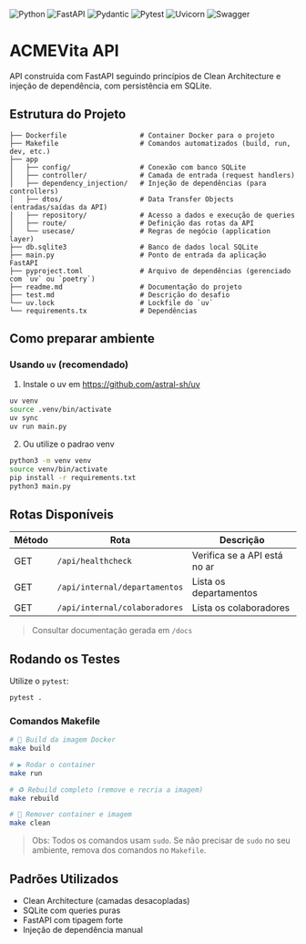 ![Python](https://img.shields.io/badge/python-3.12-3670A0?style=flat&logo=python&logoColor=ffdd54)
![FastAPI](https://img.shields.io/badge/fastapi-0.116.1-009688?style=flat&logo=fastapi&logoColor=white)
![Pydantic](https://img.shields.io/badge/pydantic-2.11.7-0A66C2?style=flat&logo=pydantic&logoColor=white)
![Pytest](https://img.shields.io/badge/pytest-8.4.1-0A9EDC?style=flat&logo=pytest&logoColor=white)
![Uvicorn](https://img.shields.io/badge/uvicorn-0.35.0-121212?style=flat&logo=uvicorn&logoColor=white)
![Swagger](https://img.shields.io/badge/swagger-UI-85EA2D?style=flat&logo=swagger&logoColor=black)

# ACMEVita API

API construída com FastAPI seguindo princípios de Clean Architecture e injeção de dependência, com persistência em SQLite.

## Estrutura do Projeto

```
├── Dockerfile                  # Container Docker para o projeto
├── Makefile                    # Comandos automatizados (build, run, dev, etc.)
├── app
│   ├── config/                 # Conexão com banco SQLite
│   ├── controller/             # Camada de entrada (request handlers)
│   ├── dependency_injection/   # Injeção de dependências (para controllers)
│   ├── dtos/                   # Data Transfer Objects (entradas/saídas da API)
│   ├── repository/             # Acesso a dados e execução de queries
│   ├── route/                  # Definição das rotas da API
│   └── usecase/                # Regras de negócio (application layer)
├── db.sqlite3                  # Banco de dados local SQLite
├── main.py                     # Ponto de entrada da aplicação FastAPI
├── pyproject.toml              # Arquivo de dependências (gerenciado com `uv` ou `poetry`)
├── readme.md                   # Documentação do projeto
├── test.md                     # Descrição do desafio
└── uv.lock                     # Lockfile do `uv`
└── requirements.tx             # Dependências
```

## Como preparar ambiente

### Usando `uv` (recomendado)

1. Instale o uv em https://github.com/astral-sh/uv

```bash
uv venv
source .venv/bin/activate
uv sync
uv run main.py
```

2. Ou utilize o padrao venv
```bash
python3 -m venv venv
source venv/bin/activate
pip install -r requirements.txt
python3 main.py
```

## Rotas Disponíveis

| Método | Rota                          | Descrição                    |
| ------ | ----------------------------- | ---------------------------- |
| GET    | `/api/healthcheck`            | Verifica se a API está no ar |
| GET    | `/api/internal/departamentos` | Lista os departamentos       |
| GET    | `/api/internal/colaboradores` | Lista os colaboradores       |

> Consultar documentação gerada em `/docs`

## Rodando os Testes

Utilize o `pytest`:

```bash
pytest .
```

### Comandos Makefile

```bash
# 🔧 Build da imagem Docker
make build

# ▶️ Rodar o container
make run

# ♻️ Rebuild completo (remove e recria a imagem)
make rebuild

# 🧹 Remover container e imagem
make clean
```

> Obs: Todos os comandos usam `sudo`. Se não precisar de `sudo` no seu ambiente, remova dos comandos no `Makefile`.


## Padrões Utilizados

* Clean Architecture (camadas desacopladas)
* SQLite com queries puras
* FastAPI com tipagem forte
* Injeção de dependência manual
